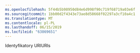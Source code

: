 ```yaml
---
ms.openlocfilehash: 5f44b5b98950d84e6d998f90c719f68719a03e6f
ms.sourcegitcommit: 1bb00d2f4343e73ae8d58668f02297a3cf10a4c1
ms.translationtype: MT
ms.contentlocale: pl-PL
ms.lasthandoff: 06/15/2019
ms.locfileid: "63869651"
---
```

<span data-ttu-id="df2ed-101">Identyfikatory URI</span><span class="sxs-lookup"><span data-stu-id="df2ed-101">URIs</span></span>
